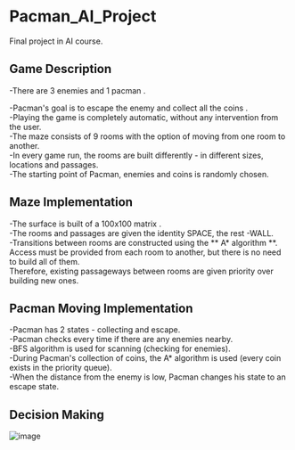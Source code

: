 # Pacman_AI_Project


Final project in AI course.

## Game Description

-There are 3 enemies and 1 pacman .

-Pacman's goal is to escape the enemy and collect all the coins .<br/>
-Playing the game is completely automatic, without any intervention from the user.<br/>
-The maze consists of 9 rooms with the option of moving from one room to another.<br/>
-In every game run, the rooms are built differently - in different sizes, locations  and passages.<br/>
-The starting point of Pacman, enemies and coins is randomly chosen.<br/>

## Maze Implementation
-The surface is built of a 100x100 matrix .<br/>
-The rooms and passages are given the identity SPACE, the rest -WALL.<br/> 
-Transitions between rooms are constructed using the ** A* algorithm **.<br/>
 Access must be provided from each room to another, but there is no need to build all of them.<br/>
 Therefore, existing passageways between rooms are given priority over building new ones.<br/>
 
 ## Pacman Moving Implementation
 -Pacman has 2 states - collecting and escape.<br/>
 -Pacman checks every time if there are any enemies nearby.<br/>
 -BFS algorithm is used for scanning (checking for enemies).<br/>
 -During Pacman's collection of coins, the A* algorithm is used (every coin exists in the priority queue).<br/>
 -When the distance from the enemy is low, Pacman changes his state to an escape state.<br/>
 
 


## Decision Making 
![image](https://user-images.githubusercontent.com/74130405/199086452-f977668a-32a3-40a5-84ab-190ef3f4d629.png)


